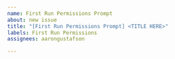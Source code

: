 ```yaml
---
name: First Run Permissions Prompt
about: new issue
title: "[First Run Permissions Prompt] <TITLE HERE>"
labels: First Run Permissions
assignees: aarongustafson

---
```



